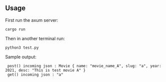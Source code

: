## Usage

First run the axum server:

```
cargo run
```

Then in another terminal run:

```
python3 test.py
```

Sample output:

```
 post() incoming json : Movie { name: "movie_name_A", slug: "a", year: 2021, desc: "This is test movie A" }
 get() incoming json : "a"
```
